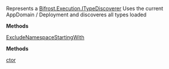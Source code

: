Represents a [Bifrost.Execution.ITypeDiscoverer](Bifrost.Execution.ITypeDiscoverer) Uses the current AppDomain / Deployment and discoveres all types loaded

**Methods**

[ExcludeNamespaceStartingWith](Bifrost.Execution.TypeDiscoverer.ExcludeNamespaceStartingWith)


**Methods**

[ctor](Bifrost.Execution.TypeDiscoverer.ctor)
